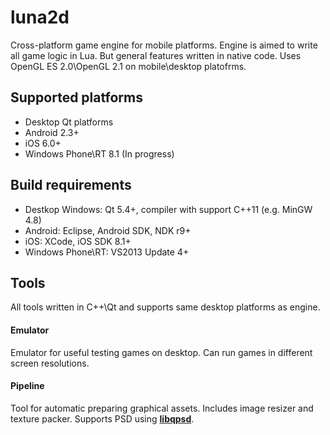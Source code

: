 luna2d
======

Cross-platform game engine for mobile platforms. Engine is aimed to write all game logic in Lua. But general features written in native code. Uses OpenGL ES 2.0\OpenGL 2.1 on mobile\desktop platofrms.

## Supported platforms
* Desktop Qt platforms
* Android 2.3+
* iOS 6.0+
* Windows Phone\RT 8.1 (In progress)

## Build requirements
* Destkop Windows: Qt 5.4+, compiler with support C++11 (e.g. MinGW 4.8)
* Android: Eclipse, Android SDK, NDK r9+
* iOS: XCode, iOS SDK 8.1+
* Windows Phone\RT: VS2013 Update 4+

## Tools
All tools written in C++\Qt and supports same desktop platforms as engine.

#### Emulator
Emulator for useful testing games on desktop. Can run games in different screen resolutions. 

#### Pipeline
Tool for automatic preparing graphical assets. Includes image resizer and texture packer. 
Supports PSD using **[libqpsd](https://github.com/Code-ReaQtor/libqpsd)**.